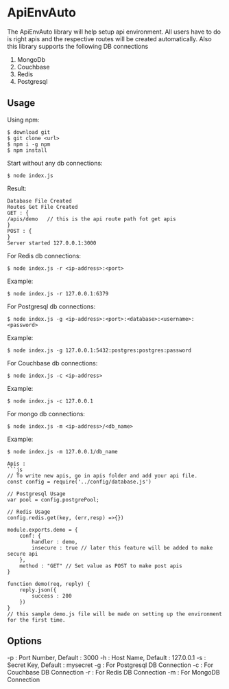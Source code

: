 # ApiEnvAuto

The ApiEnvAuto library will help setup api environment. All users have to do is right apis and the respective routes will be created automatically. Also this library supports the following DB connections 
1. MongoDb
2. Couchbase
3. Redis
4. Postgresql


## Usage

Using npm:
```shell
$ download git
$ git clone <url>
$ npm i -g npm
$ npm install
```

Start without any db connections:
```shell
$ node index.js
```
Result:
```shell
Database File Created
Routes Get File Created
GET : {
/apis/demo   // this is the api route path fot get apis
}
POST : {
}
Server started 127.0.0.1:3000
```

For Redis db connections:
```shell
$ node index.js -r <ip-address>:<port>
```
Example:
```shell
$ node index.js -r 127.0.0.1:6379
```

For Postgresql db connections:
```shell
$ node index.js -g <ip-address>:<port>:<database>:<username>:<password>
```
Example:
```shell
$ node index.js -g 127.0.0.1:5432:postgres:postgres:password
```

For Couchbase db connections:
```shell
$ node index.js -c <ip-address>
```
Example:
```shell
$ node index.js -c 127.0.0.1
```
For mongo db connections:
```shell
$ node index.js -m <ip-address>/<db_name>
```
Example:
```shell
$ node index.js -m 127.0.0.1/db_name

Apis :
```js
// To write new apis, go in apis folder and add your api file.
const config = require('../config/database.js')

// Postgresql Usage
var pool = config.postgrePool;

// Redis Usage
config.redis.get(key, (err,resp) =>{})

module.exports.demo = {
	conf: {
		handler : demo,
		insecure : true // later this feature will be added to make secure api
	},
	method : "GET" // Set value as POST to make post apis
}

function demo(req, reply) {
	reply.json({
		success : 200
	})
}
// this sample demo.js file will be made on setting up the environment for the first time.
```

## Options
-p : Port Number, Default : 3000
-h : Host Name, Default : 127.0.0.1
-s : Secret Key, Default : mysecret
-g : For Postgresql DB Connection
-c : For Couchbase DB Connection
-r : For Redis DB Connection
-m : For MongoDB Connection
